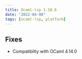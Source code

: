 ```yaml
---
title: Ocaml-lsp 1.10.6
date: "2022-04-08"
tags: [ocaml-lsp, platform]
---
```


## Fixes

- Compatiblity with OCaml 4.14.0
